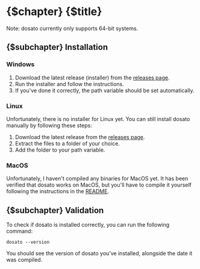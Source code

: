 # {$chapter} {$title}

Note: dosato currently only supports 64-bit systems.

## {$subchapter} Installation

### Windows

1. Download the latest release (installer) from the [releases page](https://github.com/Robotnik08/cdosato/releases/latest).
2. Run the installer and follow the instructions.
3. If you've done it correctly, the path variable should be set automatically.

### Linux

Unfortunately, there is no installer for Linux yet. You can still install dosato manually by following these steps:

1. Download the latest release from the [releases page](https://github.com/Robotnik08/cdosato/releases/latest).
2. Extract the files to a folder of your choice.
3. Add the folder to your path variable.

### MacOS

Unfortunately, I haven't compiled any binaries for MacOS yet. It has been verified that dosato works on MacOS, but you'll have to compile it yourself following the instructions in the [README]((https://github.com/Robotnik08/cdosato/blob/main/README.md)).

## {$subchapter} Validation

To check if dosato is installed correctly, you can run the following command:

```dosato
dosato --version
```

You should see the version of dosato you've installed, alongside the date it was compiled.